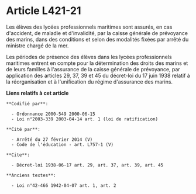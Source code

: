 # Article L421-21

Les élèves des lycées professionnels maritimes sont assurés, en cas d'accident, de maladie et d'invalidité, par la caisse
générale de prévoyance des marins, dans des conditions et selon des modalités fixées par arrêté du ministre chargé de la mer.

Les périodes de présence des élèves dans les lycées professionnels maritimes entrent en compte pour la détermination des
droits des marins et de leurs familles à l'assurance de la caisse générale de prévoyance, par application des articles 29,
37, 39 et 45 du décret-loi du 17 juin 1938 relatif à la réorganisation et à l'unification du régime d'assurance des marins.

**Liens relatifs à cet article**

	**Codifié par**:

	  - Ordonnance 2000-549 2000-06-15
	  - Loi n°2003-339 2003-04-14 art. 1 (loi de ratification)

	**Cité par**:

	  - Arrêté du 27 février 2014 (V)
	  - Code de l'éducation - art. L757-1 (V)

	**Cite**:

	  - Décret-loi 1938-06-17 art. 29, art. 37, art. 39, art. 45

	**Anciens textes**:

	  - Loi n°42-466 1942-04-07 art. 1, art. 2
